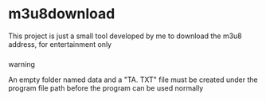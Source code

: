 # m3u8download
This project is just a small tool developed by me to download the m3u8 address, for entertainment only


###
warning
 
An empty folder named data and a "TA. TXT" file must be created under the program file path before the program can be used normally


